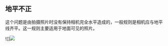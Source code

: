 ## 地平不正
这个问题是由拍摄照片时没有保持相机完全水平造成的，一般规则是相机应与地平线齐平。这一规则主要适用于地面可见的照片。

![]![](https://source.cdn.794td.cn/TOGA/guideline/image058.jpg)

